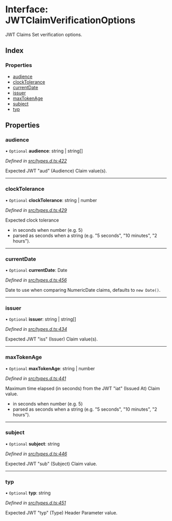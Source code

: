 # Interface: JWTClaimVerificationOptions

JWT Claims Set verification options.

## Index

### Properties

* [audience](_types_d_.jwtclaimverificationoptions.md#audience)
* [clockTolerance](_types_d_.jwtclaimverificationoptions.md#clocktolerance)
* [currentDate](_types_d_.jwtclaimverificationoptions.md#currentdate)
* [issuer](_types_d_.jwtclaimverificationoptions.md#issuer)
* [maxTokenAge](_types_d_.jwtclaimverificationoptions.md#maxtokenage)
* [subject](_types_d_.jwtclaimverificationoptions.md#subject)
* [typ](_types_d_.jwtclaimverificationoptions.md#typ)

## Properties

### audience

• `Optional` **audience**: string \| string[]

*Defined in [src/types.d.ts:422](https://github.com/panva/jose/blob/v3.8.0/src/types.d.ts#L422)*

Expected JWT "aud" (Audience) Claim value(s).

___

### clockTolerance

• `Optional` **clockTolerance**: string \| number

*Defined in [src/types.d.ts:429](https://github.com/panva/jose/blob/v3.8.0/src/types.d.ts#L429)*

Expected clock tolerance
- in seconds when number (e.g. 5)
- parsed as seconds when a string (e.g. "5 seconds", "10 minutes", "2 hours").

___

### currentDate

• `Optional` **currentDate**: Date

*Defined in [src/types.d.ts:456](https://github.com/panva/jose/blob/v3.8.0/src/types.d.ts#L456)*

Date to use when comparing NumericDate claims, defaults to `new Date()`.

___

### issuer

• `Optional` **issuer**: string \| string[]

*Defined in [src/types.d.ts:434](https://github.com/panva/jose/blob/v3.8.0/src/types.d.ts#L434)*

Expected JWT "iss" (Issuer) Claim value(s).

___

### maxTokenAge

• `Optional` **maxTokenAge**: string \| number

*Defined in [src/types.d.ts:441](https://github.com/panva/jose/blob/v3.8.0/src/types.d.ts#L441)*

Maximum time elapsed (in seconds) from the JWT "iat" (Issued At) Claim value.
- in seconds when number (e.g. 5)
- parsed as seconds when a string (e.g. "5 seconds", "10 minutes", "2 hours").

___

### subject

• `Optional` **subject**: string

*Defined in [src/types.d.ts:446](https://github.com/panva/jose/blob/v3.8.0/src/types.d.ts#L446)*

Expected JWT "sub" (Subject) Claim value.

___

### typ

• `Optional` **typ**: string

*Defined in [src/types.d.ts:451](https://github.com/panva/jose/blob/v3.8.0/src/types.d.ts#L451)*

Expected JWT "typ" (Type) Header Parameter value.
